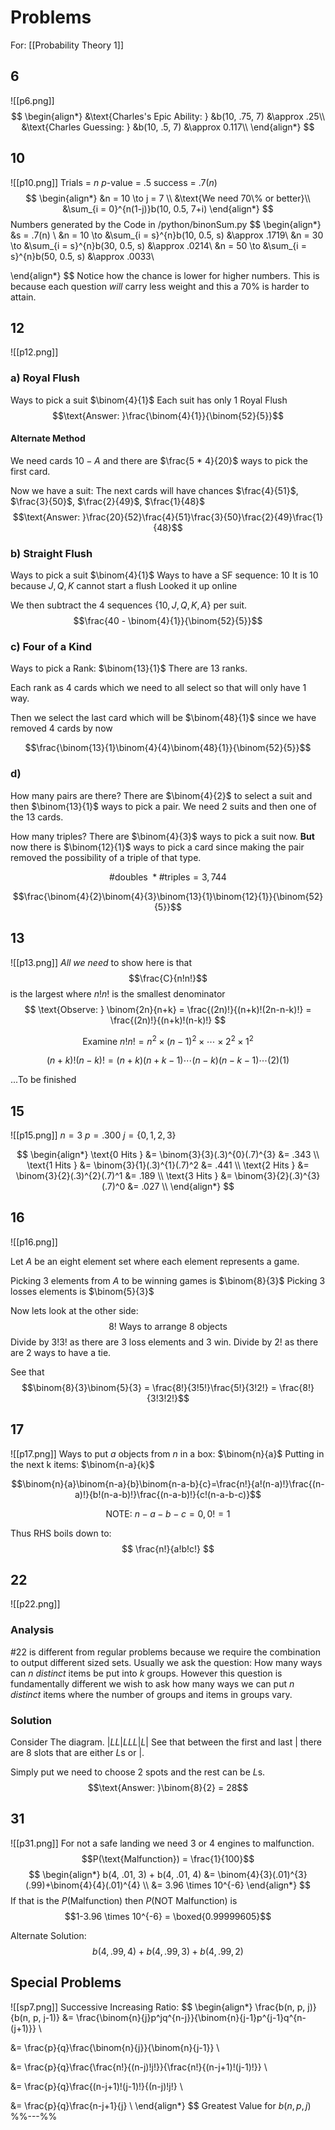 # Problems 
For: [[Probability Theory 1]]
## 6
![[p6.png]]
$$
\begin{align*}
	&\text{Charles's Epic Ability: } &b(10, .75, 7) &\approx .25\\
	&\text{Charles Guessing: } &b(10, .5, 7) &\approx 0.117\\
\end{align*}
$$
## 10
![[p10.png]]
Trials = $n$
$p$-value = $.5$
success = .7($n$)
$$
\begin{align*}
	&n = 10 \to j = 7 \\
	&\text{We need 70\% or better}\\
	&\sum_{i = 0}^{n(1-j)}b(10, 0.5, 7+i)
\end{align*}
$$
Numbers generated by the Code in $/\text{python}/\text{binonSum.py}$
$$
\begin{align*}
&s = .7(n) \\
&n = 10 \to &\sum_{i = s}^{n}b(10, 0.5, s) &\approx .1719\\
&n = 30 \to &\sum_{i = s}^{n}b(30, 0.5, s) &\approx .0214\\
&n = 50 \to &\sum_{i = s}^{n}b(50, 0.5, s) &\approx .0033\\

\end{align*}
$$
Notice how the chance is lower for higher numbers. This is because each question *will* carry less weight and this a 70\% is harder to attain. 

## 12
![[p12.png]]
### a) Royal Flush
Ways to pick a suit $\binom{4}{1}$
Each suit has only 1 Royal Flush
$$\text{Answer: }\frac{\binom{4}{1}}{\binom{52}{5}}$$
#### Alternate Method
We need cards $10-A$ and there are $\frac{5 * 4}{20}$ ways to pick the first card.

Now we have a suit:
The next cards will have chances $\frac{4}{51}$, $\frac{3}{50}$, $\frac{2}{49}$, $\frac{1}{48}$
$$\text{Answer: }\frac{20}{52}\frac{4}{51}\frac{3}{50}\frac{2}{49}\frac{1}{48}$$
### b) Straight Flush
Ways to pick a suit $\binom{4}{1}$
Ways to have a SF sequence: $10$
It is $10$ because $J, Q, K$ cannot start a flush
Looked it up online

We then subtract the 4 sequences $\{10, J, Q, K, A\}$ per suit.
$$\frac{40 - \binom{4}{1}}{\binom{52}{5}}$$

### c) Four of a Kind
Ways to pick a Rank: $\binom{13}{1}$
There are 13 ranks.

Each rank as 4 cards which we need to all select so that will only have 1 way.

Then we select the last card which will be $\binom{48}{1}$ since we have removed 4 cards by now

$$\frac{\binom{13}{1}\binom{4}{4}\binom{48}{1}}{\binom{52}{5}}$$

### d) 
How many pairs are there?
There are $\binom{4}{2}$ to select a suit and then $\binom{13}{1}$ ways to pick a pair. We need 2 suits and then one of the 13 cards.

How many triples?
There are $\binom{4}{3}$ ways to pick a suit now. **But** now there is $\binom{12}{1}$ ways to pick a card since making the pair removed the possibility of a triple of that type.

$$\text{\# doubles } *\text{\# triples} = 3,744$$

$$\frac{\binom{4}{2}\binom{4}{3}\binom{13}{1}\binom{12}{1}}{\binom{52}{5}}$$

## 13
![[p13.png]]
*All we need* to show here is that 
$$\frac{C}{n!n!}$$
is the largest where $n!n!$ is the smallest denominator 
$$
\text{Observe: }
\binom{2n}{n+k} = \frac{(2n)!}{(n+k)!(2n-n-k)!} = \frac{(2n)!}{(n+k)!(n-k)!} 
$$

$$
\text{Examine }
n!n! = n^2\times(n-1)^2\times \cdots \times 2^2 \times 1^2
$$

$$(n+k)!(n-k)! = (n+k)(n+k-1)\cdots(n-k)(n-k-1)\cdots(2)(1)$$

...To be finished
## 15
![[p15.png]]
$n = 3$
$p = .300$
$j = \{0, 1, 2, 3\}$

$$
\begin{align*}
	\text{0 Hits } &= \binom{3}{3}(.3)^{0}(.7)^{3} &= .343 \\
	\text{1 Hits } &= \binom{3}{1}(.3)^{1}(.7)^2 &= .441 \\
	\text{2 Hits } &= \binom{3}{2}(.3)^{2}(.7)^1 &= .189 \\
	\text{3 Hits } &= \binom{3}{2}(.3)^{3}(.7)^0 &= .027 \\
\end{align*}
$$

## 16
![[p16.png]]

Let $A$ be an eight element set where each element represents a game. 

Picking $3$ elements from $A$ to be winning games is $\binom{8}{3}$
Picking $3$ losses elements is $\binom{5}{3}$

Now lets look at the other side:
$$8! \text{ Ways to arrange 8 objects}$$
Divide by $3!3!$ as there are 3 loss elements and 3 win.
Divide by $2!$ as there are 2 ways to have a tie.

See that
$$\binom{8}{3}\binom{5}{3} = \frac{8!}{3!5!}\frac{5!}{3!2!} = \frac{8!}{3!3!2!}$$

## 17 
![[p17.png]]
Ways to put $a$ objects from $n$ in a box: $\binom{n}{a}$
Putting in the next k items: $\binom{n-a}{k}$

$$\binom{n}{a}\binom{n-a}{b}\binom{n-a-b}{c}=\frac{n!}{a!(n-a)!}\frac{(n-a)!}{b!(n-a-b)!}\frac{(n-a-b)!}{c!(n-a-b-c)}$$

$$\text{NOTE: }n-a-b-c = 0, 0! = 1$$

Thus RHS boils down to:
$$
\frac{n!}{a!b!c!}
$$
## 22
![[p22.png]]
### Analysis
$\#22$ is different from regular problems because we require the combination to output different sized sets. Usually we ask the question: How many ways can $n$ *distinct* items be put into $k$ groups. However this question is fundamentally different we wish to ask how many ways we can put $n$ *distinct* items where the number of groups and items in groups vary. 
### Solution
Consider The diagram.
$|LL|LLL|L|$
See that between the first and last $|$ there are 8 slots that are either $L$s or $|$.

Simply put we need to choose 2 spots and the rest can be $L$s. 
$$\text{Answer: }\binom{8}{2} = 28$$

## 31
![[p31.png]]
For not a safe landing we need $3$ or $4$ engines to malfunction.
$$P(\text{Malfunction}) = \frac{1}{100}$$
$$
\begin{align*}
	b(4, .01, 3) + b(4, .01, 4) &= \binom{4}{3}(.01)^{3}(.99)+\binom{4}{4}(.01)^{4} \\
	&= 3.96 \times 10^{-6}
\end{align*}
$$
If that is the $P(\text{Malfunction})$ then $P(\text{NOT Malfunction})$ is
$$1-3.96 \times 10^{-6} = \boxed{0.99999605}$$

Alternate Solution:
$$b(4,.99, 4)+b(4,.99, 3)+b(4,.99, 2)$$

## Special Problems
![[sp7.png]]
Successive Increasing Ratio:
$$
\begin{align*}
\frac{b(n, p, j)}{b(n, p, j-1)} &= \frac{\binom{n}{j}p^jq^{n-j}}{\binom{n}{j-1}p^{j-1}q^{n-(j+1)}} \\

&= \frac{p}{q}\frac{\binom{n}{j}}{\binom{n}{j-1}} \\

&= \frac{p}{q}\frac{\frac{n!}{(n-j)!j!}}{\frac{n!}{(n-j+1)!(j-1)!}} \\

&= \frac{p}{q}\frac{(n-j+1)!(j-1)!}{(n-j)!j!} \\

&= \frac{p}{q}\frac{n-j+1}{j} \\
\end{align*}
$$
Greatest Value for $b(n, p, j)$
%%---%%